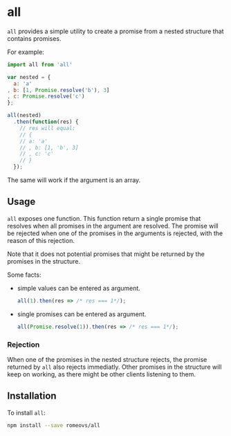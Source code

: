 # all
`all` provides a simple utility to create a promise
from a nested structure that contains promises.

For example:
```js
import all from 'all'

var nested = {
  a: 'a'
, b: [1, Promise.resolve('b'), 3]
, c: Promise.resolve('c')
};

all(nested)
  .then(function(res) {
    // res will equal:
    // {
    // a: 'a'
    // , b: [1, 'b', 3]
    // , c: 'c'
    // }
  });
```
The same will work if the argument is an array.

## Usage
`all` exposes one function.  This function return a single promise
that resolves when all promises in the argument are resolved.  The promise
will be rejected when one of the promises in the arguments is rejected, with
the reason of this rejection.

Note that it does not potential promises that might be returned by the promises
in the structure.

Some facts:

 - simple values can be entered as argument.

    ```js
    all(1).then(res => /* res === 1*/);
    ```
 - single promises can be entered as argument.

    ```js
    all(Promise.resolve(1)).then(res => /* res === 1*/);
    ```

### Rejection
When one of the promises in the nested structure rejects, the promise returned
by `all` also rejects immediatly.  Other promises in the structure will keep on
working, as there might be other clients listening to them.

## Installation

To install `all`:
```sh
npm install --save romeovs/all
```




